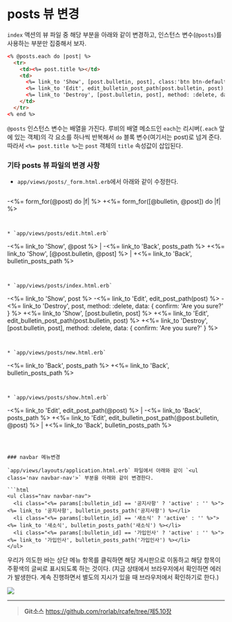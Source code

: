 # posts 뷰 변경

`index` 액션의 뷰 파일 중 해당 부분을 아래와 같이 변경하고, 인스턴스 변수(`@posts`)를 사용하는 부분만 집중해서 보자.

```html
<% @posts.each do |post| %>
  <tr>
    <td><%= post.title %></td>
    <td>
      <%= link_to 'Show', [post.bulletin, post], class:'btn btn-default' %>
      <%= link_to 'Edit', edit_bulletin_post_path(post.bulletin, post), class:'btn btn-default' %>
      <%= link_to 'Destroy', [post.bulletin, post], method: :delete, data: { confirm: 'Are you sure?' }, class:'btn btn-default' %>
    </td>
  </tr>
<% end %>
```

`@posts` 인스턴스 변수는 배열을 가진다. 루비의 배열 메소드인 `each`는 리시버(`.each` 앞에 있는 객체)의 각 요소를 하나씩 반복해서 `do` 블록 변수(여기서는 post)로 넘겨 준다. 따라서 `<%= post.title %>`는 `post` 객체의 `title` 속성값이 삽입된다.


### 기타 posts 뷰 파일의 변경 사항

* `app/views/posts/_form.html.erb`에서 아래와 같이 수정한다.

  ```
-<%= form_for(@post) do |f| %>
+<%= form_for([@bulletin, @post]) do |f| %>
```


* `app/views/posts/edit.html.erb`

  ```
-<%= link_to 'Show', @post %> |
-<%= link_to 'Back', posts_path %>
+<%= link_to 'Show', [@post.bulletin, @post] %> |
+<%= link_to 'Back', bulletin_posts_path %>
```


* `app/views/posts/index.html.erb`

  ```
-<td><%= link_to 'Show', post %></td>
-<td><%= link_to 'Edit', edit_post_path(post) %></td>
-<td><%= link_to 'Destroy', post, method: :delete, data: { confirm: 'Are you sure?' } %></td>
+<td><%= link_to 'Show', [post.bulletin, post] %></td>
+<td><%= link_to 'Edit', edit_bulletin_post_path(post.bulletin, post) %></td>
+<td><%= link_to 'Destroy', [post.bulletin, post], method: :delete, data: { confirm: 'Are you sure?' } %></td>
```


* `app/views/posts/new.html.erb`

  ```
-<%= link_to 'Back', posts_path %>
+<%= link_to 'Back', bulletin_posts_path %>
```


* `app/views/posts/show.html.erb`

  ```
-<%= link_to 'Edit', edit_post_path(@post) %> |
-<%= link_to 'Back', posts_path %>
+<%= link_to 'Edit', edit_bulletin_post_path(@post.bulletin, @post) %> |
+<%= link_to 'Back', bulletin_posts_path %>
```



### navbar 메뉴변경

`app/views/layouts/application.html.erb` 파일에서 아래와 같이 `<ul class='nav navbar-nav'>` 부분을 아래와 같이 변경한다.

```html
<ul class="nav navbar-nav">
  <li class="<%= params[:bulletin_id] == '공지사항' ? 'active' : '' %>"><%= link_to '공지사항', bulletin_posts_path('공지사항') %></li>
  <li class="<%= params[:bulletin_id] == '새소식' ? 'active' : '' %>"><%= link_to '새소식', bulletin_posts_path('새소식') %></li>
  <li class="<%= params[:bulletin_id] == '가입인사' ? 'active' : '' %>"><%= link_to '가입인사', bulletin_posts_path('가입인사') %></li>
</ul>
```

우리가 의도한 바는 상단 메뉴 항목를 클릭하면 해당 게시판으로 이동하고 해당 항목이 주황색의 글씨로 표시되도록 하는 것이다.
(지금 상태에서 브라우저에서 확인하면 에러가 발생한다. 계속 진행하면서 별도의 지시가 있을 때 브라우저에서 확인하기로 한다.)

![](http://i1373.photobucket.com/albums/ag392/rorlab/Photobucket%20Desktop%20-%20RORLAB/rcafe/2014-05-09_11-19-28_zps89cc799c.png)


---
> **Git소스** https://github.com/rorlab/rcafe/tree/제5.10장
